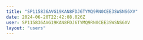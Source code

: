 ```yaml
---
title: "SP115836AVG19KAN8FDJ6TYMQ9RN0CEE3SWSNS6XV"
date: 2024-06-20T22:42:08.026Z
user: SP115836AVG19KAN8FDJ6TYMQ9RN0CEE3SWSNS6XV
layout: "users"
---
```

    
